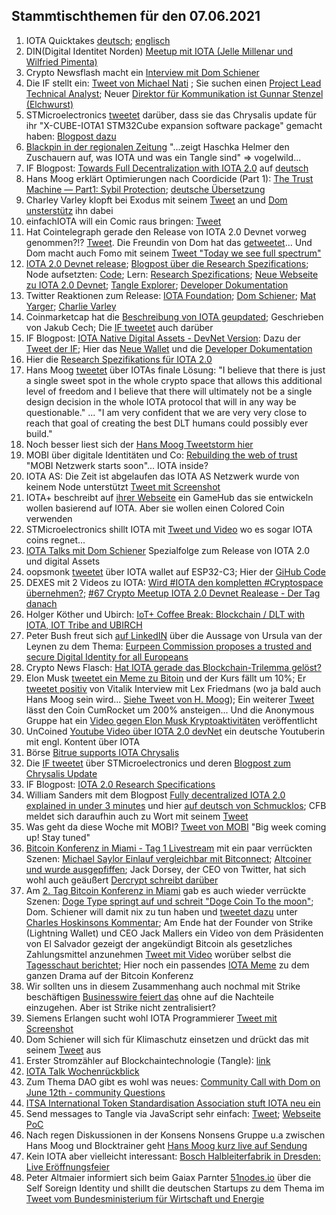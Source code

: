 ## Stammtischthemen für den 07.06.2021

1. IOTA Quicktakes [deutsch](https://www.youtube.com/watch?v=9X2FaOcLprM&feature=youtu.be); [englisch](https://www.youtube.com/watch?v=JQlv9kWXQC4)
2. DIN(Digital Identitet Norden) [Meetup mit IOTA (Jelle Millenar und Wilfried Pimenta)](https://www.youtube.com/watch?v=_ek4stqCUdI&feature=youtu.be)
3. Crypto Newsflash macht ein [Interview mit Dom Schiener](https://www.crypto-news-flash.com/building-the-future-of-iot-an-exclusive-interview-with-iota-founder-dominik-schiener/)
4. Die IF stellt ein: [Tweet von Michael Nati](https://twitter.com/michelenati/status/1399396812847472646?s=20) ; Sie suchen einen [Project Lead Technical Analyst](https://t.co/7YdhlWione?amp=1); Neuer [Direktor für Kommunikation ist Gunnar Stenzel (Elchwurst)](https://blog.iota.org/welcome-gunnar-stenzel-to-the-iota-foundation/)
5. STMicroelectronics [tweetet](https://twitter.com/ST_World/status/1399717210826973194?s=20) darüber, dass sie das Chrysalis update für ihr "X-CUBE-IOTA1 STM32Cube expansion software package" gemacht haben: [Blogpost dazu](https://newsroom.st.com/media-center/press-item.html/n4367.html?ecmp=tt21497_gl_social_jun2021)
6. [Blackpin in der regionalen Zeitung](https://twitter.com/BLACKPIN_GmbH/status/1399706627213774852) "...zeigt Haschka Helmer den Zuschauern auf, was IOTA und was ein Tangle sind" => vogelwild...
7. IF Blogpost: [Towards Full Decentralization with IOTA 2.0](https://blog.iota.org/path-towards-full-decentralization-with-iota-2-0/) auf [deutsch](https://iota-kurs.de/auf-dem-weg-zur-vollstaendigen-dezentralisierung-mit-iota-2-0/)
8. Hans Moog erklärt Optimierungen nach Coordicide (Part 1): [The Trust Machine — Part1: Sybil Protection](https://husqy.medium.com/the-trust-machine-part1-sybil-protection-1799861fa56); [deutsche Übersetzung](https://iota-einsteiger-guide.de/iota-die-vertrauensmaschine-teil1-sybil-schutz.html)
9. Charley Varley klopft bei Exodus mit seinem [Tweet](https://twitter.com/c_varley/status/1400039406824738820?s=20) an und [Dom unsterstütz](https://twitter.com/DomSchiener/status/1400040051610955777?s=20) ihn dabei
10. einfachIOTA will ein Comic raus bringen: [Tweet](https://twitter.com/einfachIOTA/status/1400062696997937156?s=20)
11. Hat Cointelegraph gerade den Release von IOTA 2.0 Devnet vorweg genommen?!? [Tweet](https://cointelegraph.com/news/iota-2-0-nectar-devnet-goes-live-to-achieve-full-decentralization). Die Freundin von Dom hat das [getweetet](https://twitter.com/AyeletNoff/status/1400063315347398659?s=20)... Und Dom macht auch Fomo mit seinem [Tweet "Today we see full spectrum"](https://twitter.com/DomSchiener/status/1400055095853731845?s=20)
12. [IOTA 2.0 Devnet release](https://blog.iota.org/iotav2devnet/); [Blogpost über die Research Spezifications](https://blog.iota.org/iota-2-0-research-specifications/); Node aufsetzten: [Code](https://github.com/iotaledger/goshimmer/releases); Lern: [Research Spezifications](https://github.com/iotaledger/IOTA-2.0-Research-Specifications); [Neue Webseite zu IOTA 2.0 Devnet](https://v2.iota.org/); [Tangle Explorer](https://v2.iota.org/visualizer); [Developer Dokumentation](http://goshimmer.docs.iota.org/tutorials/setup.html)
13. Twitter Reaktionen zum Release: [IOTA Foundation](https://twitter.com/iota/status/1400070431441358859?s=20); [Dom Schiener](https://twitter.com/DomSchiener/status/1400075861462822918?s=20); [Mat Yarger](https://twitter.com/Mat_Yarger/status/1400087097504153603?s=20); [Charlie Varley](https://twitter.com/c_varley/status/1400083583902130179?s=20)
14. Coinmarketcap hat die [Beschreibung von IOTA geupdated](https://coinmarketcap.com/alexandria/article/a-deep-dive-into-iota); Geschrieben von Jakub Cech; Die [IF tweetet](https://twitter.com/iota/status/1401841402502430723?s=20) auch darüber
16. IF Blogpost: [IOTA Native Digital Assets - DevNet Version](https://blog.iota.org/iota-native-digital-assets-devnet/): Dazu der [Tweet der IF](https://twitter.com/iota/status/1400091401078153219?s=20); Hier das [Neue Wallet](https://github.com/iotaledger/IOTA-2.0-DevNet-wallet/releases/tag/v0.7.0) und die [Developer Dokumentation](http://goshimmer.docs.iota.org/tutorials/wallet.html)
17. Hier die [Research Spezifikations für IOTA 2.0](https://github.com/iotaledger/IOTA-2.0-Research-Specifications)
18. Hans Moog [tweetet](https://twitter.com/hus_qy/status/1400218573700833284?s=19) über IOTAs finale Lösung: "I believe that there is just a single sweet spot in the whole crypto space that allows this additional level of freedom and I believe that there will ultimately not be a single design decision in the whole IOTA protocol that will in any way be questionable." ... "I am very confident that we are very very close to reach that goal of creating the best DLT humans could possibly ever build." 
19. Noch besser liest sich der [Hans Moog Tweetstorm hier](https://threadreaderapp.com/thread/1400218573700833284.html)
20. MOBI über digitale Identitäten und Co: [Rebuilding the web of trust](https://www.youtube.com/watch?v=8vWLcxAXWUQ) "MOBI Netzwerk starts soon"... IOTA inside?
21. IOTA AS: Die Zeit ist abgelaufen das IOTA AS Netzwerk wurde von keinem Node unterstützt [Tweet mit Screenshot](https://twitter.com/Vrom14286662/status/1400389055729315845?s=20)
22. IOTA+ beschreibt auf [ihrer Webseite](https://www.iota-plus.com/) ein GameHub das sie entwickeln wollen basierend auf IOTA. Aber sie wollen einen Colored Coin verwenden
23. STMicroelectronics shillt IOTA mit [Tweet und Video](https://twitter.com/ST_World/status/1400391942521950208?s=19) wo es sogar IOTA coins regnet...
24. [IOTA Talks mit Dom Schiener](https://youtu.be/VxUZW2OrWsE) Spezialfolge zum Release von IOTA 2.0 und digital Assets
25. oopsmonk [tweetet](https://twitter.com/oops_monk/status/1400381731958448131?s=20) über IOTA wallet auf ESP32-C3; Hier der [GiHub Code](https://github.com/oopsmonk/iota_esp32_wallet/tree/dev_chrysalis)
26. DEXES mit 2 Videos zu IOTA: [Wird #IOTA den kompletten #Cryptospace übernehmen?](https://www.youtube.com/watch?v=WXd-1KWSjPI&t=4s); [#67 Crypto Meetup IOTA 2.0 Devnet Realease - Der Tag danach](https://www.youtube.com/watch?v=R4jJQFTXYKM)
27. Holger Köther und Ubirch: [IoT+ Coffee Break: Blockchain / DLT with IOTA, IOT Tribe and UBIRCH](https://www.youtube.com/watch?v=7sC6P12uQgg)
28. Peter Bush freut sich [auf LinkedIN](https://www.linkedin.com/posts/peter-busch-18286923_today-we-propose-to-offer-europeans-a-new-activity-6806466385703653376-HWss) über die Aussage von Ursula van der Leynen zu dem Thema: [Eurpeen Commission proposes a trusted and secure Digital Identity for all Europeans](https://ec.europa.eu/commission/presscorner/detail/en/IP_21_2663)
29. Crypto News Flasch: [Hat IOTA gerade das Blockchain-Trilemma gelöst?](https://www.crypto-news-flash.com/de/hat-iota-gerade-das-blockchain-trilemma-geloest/)
30. Elon Musk [tweetet ein Meme zu Bitoin](https://twitter.com/elonmusk/status/1400620080090730501?s=20) und der Kurs fällt um 10%; Er [tweetet positiv](https://twitter.com/elonmusk/status/1401091921746006017?s=20) von Vitalik Interview mit Lex Friedmans (wo ja bald auch Hans Moog sein wird... [Siehe Tweet von H. Moog](https://twitter.com/hus_qy/status/1400605170162143235?s=20)); Ein weiterer [Tweet](https://twitter.com/elonmusk/status/1401096409428934659?s=20) lässt den Coin CumRocket um 200% ansteigen... Und die Anonymous Gruppe hat ein [Video gegen Elon Musk Kryptoaktivitäten](https://www.youtube.com/watch?v=UG07x3aN3b0) veröffentlicht
32. UnCoined [Youtube Video über IOTA 2.0 devNet](https://www.youtube.com/watch?v=5U0kKrYr-3M) ein deutsche Youtuberin mit engl. Kontent über IOTA
33. Börse [Bitrue supports IOTA Chrysalis](https://twitter.com/BitrueOfficial/status/1401094468799922178?s=20)
34. Die [IF tweetet](https://twitter.com/iota/status/1400773652384190465?s=20) über STMicroelectronics und deren [Blogpost zum Chrysalis Update](https://blog.st.com/x-cube-iota1/amp/?__twitter_impression=true)
35. IF Blogpost: [IOTA 2.0 Research Specifications](https://blog.iota.org/iota-2-0-research-specifications/)
36. William Sanders mit dem Blogpost [Fully decentralized IOTA 2.0 explained in under 3 minutes](https://blog.iota.org/fully-decentralized-iota-explained-in-under-3-minutes/) und hier [auf deutsch von Schmucklos](https://iota-einsteiger-guide.de/vollstaendig-dezentralisiertes-iota-2-0.html); CFB meldet sich daraufhin auch zu Wort mit seinem [Tweet](https://twitter.com/c___f___b/status/1400892051416391687?s=20)
37. Was geht da diese Woche mit MOBI? [Tweet von MOBI](https://twitter.com/dltMOBI/status/1400996544355123201?s=20) "Big week coming up! Stay tuned"
38. [Bitcoin Konferenz in Miami - Tag 1 Livestream](https://www.youtube.com/watch?v=Zp43Ktm3wos&t=2452s) mit ein paar verrückten Szenen: [Michael Saylor Einlauf vergleichbar mit Bitconnect](https://twitter.com/c4chaos/status/1401094537112526853?s=20); [Altcoiner und wurde ausgepfiffen](https://twitter.com/stonecoldpat0/status/1400892305868001284?s=20); Jack Dorsey, der CEO von Twitter, hat sich wohl auch geäußert [Dercrypt schreibt darüber](https://decrypt.co/72797/jack-dorsey-all-in-bitcoin-altcoins-ethereum-dogecoin?utm_source=twitter&utm_medium=social&utm_campaign=auto)
39. Am [2. Tag Bitcoin Konferenz in Miami](https://www.youtube.com/watch?v=VVDNEnRAZU4) gab es auch wieder verrückte Szenen: [Doge Type springt auf und schreit "Doge Coin To the moon"](https://twitter.com/CryptoWhale/status/1401263342203949059?s=20); Dom. Schiener will damit nix zu tun haben und [tweetet dazu](https://twitter.com/DomSchiener/status/1401228641275625472?s=20) unter [Charles Hoskinsons Kommentar](https://twitter.com/IOHK_Charles/status/1401226945279541254?s=20); Am Ende hat der Founder von Strike (Lightning Wallet) und CEO Jack Mallers ein Video von dem Präsidenten von El Salvador gezeigt der angekündigt Bitcoin als gesetzliches Zahlungsmittel anzunehmen [Tweet mit Video](https://twitter.com/nayibbukele/status/1401327906178191366?s=19) worüber selbst die [Tagesschaut berichtet](https://www.tagesschau.de/wirtschaft/el-salvador-bitcoin-101.html); Hier noch ein passendes [IOTA Meme](https://twitter.com/kutkraft/status/1401798062134022149?s=20) zu dem ganzen Drama auf der Bitcoin Konferenz
41. Wir sollten uns in diesem Zusammenhang auch nochmal mit Strike beschäftigen [Businesswire feiert das](https://www.businesswire.com/news/home/20210605005045/en/Strike-Drives-Bitcoin-Forward-as-El-Salvador-Becomes-World%E2%80%99s-First-Country-to-Adopt-Bitcoin-as-Legal-Tender) ohne auf die Nachteile einzugehen. Aber ist Strike nicht zentralisiert?
42. Siemens Erlangen sucht wohl IOTA Programmierer [Tweet mit Screenshot](https://twitter.com/Vrom14286662/status/1400761499145191424?s=20)
43. Dom Schiener will sich für Klimaschutz einsetzen und drückt das mit seinem [Tweet](https://twitter.com/DomSchiener/status/1401263257881649157?s=20) aus
44. Erster Stromzähler auf Blockchaintechnologie (Tangle): [link](https://www.emu-metering.de/data/import/Dokument/DB%20EMU%20Professional%20II%20d.pdf)
45. [IOTA Talk Wochenrückblick](https://www.iota-talk.com/index.php?article/91-wochenr%C3%BCckblick-vom-30-mai-bis-5-juni-2021/)
46. Zum Thema DAO gibt es wohl was neues: [Community Call with Dom on June 12th - community Questions](https://github.com/iota-community/Community-Governance/discussions/31)
47. [ITSA International Token Standardisation Association stuft IOTA neu ein](https://twitter.com/itsa_global/status/1401842373794091008?s=20)
48. Send messages to Tangle via JavaScript sehr einfach: [Tweet](https://twitter.com/karuma303/status/1401835488911282176?s=20); [Webseite PoC](https://iota-react.vercel.app/)
49. Nach regen Diskussionen in der Konsens Nonsens Gruppe u.a zwischen Hans Moog und Blocktrainer geht [Hans Moog kurz live auf Sendung](https://www.twitch.tv/videos/1048155332?t=0h45m30s)
50. Kein IOTA aber vielleicht interessant: [Bosch Halbleiterfabrik in Dresden: Live Eröffnungsfeier](https://www.bosch-presse.de/pressportal/de/de/live-eroeffnungsfeier-halbleiterfabrik-dresden.html)
51. Peter Altmaier informiert sich beim Gaiax Parnter [51nodes.io](https://www.51nodes.io/) über die Self Soreign Identity und shillt die deutschen Startups zu dem Thema im [Tweet vom Bundesministerium für Wirtschaft und Energie](https://twitter.com/BMWi_Bund/status/1400835784735965192?s=20)

